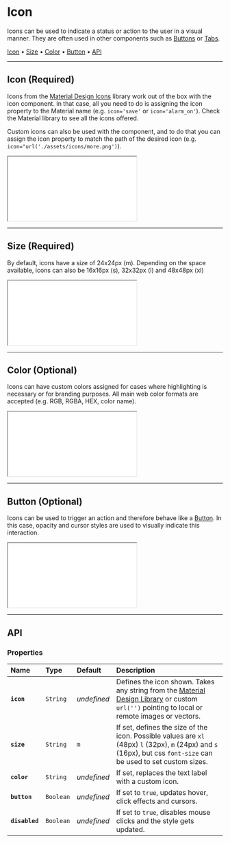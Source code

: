 # Icon

Icons can be used to indicate a status or action to the user in a visual manner. They are often used in other components such as [Buttons](components/button) or [Tabs](components/tabs).

[Icon](components/icon#size) • [Size](components/icon#size) • [Color](components/icon#color) • [Button](components/icon#button) • [API](components/icon#api)

---

## Icon (Required)

Icons from the [Material Design Icons](https://material.io/resources/icons/?style=baseline) library work out of the box with the icon component. In that case, all you need to do is assigning the icon property to the Material name (e.g. `icon='save'` or `icon='alarm_on'`). Check the Material library to see all the icons offered.

Custom icons can also be used with the component, and to do that you can assign the icon property to match the path of the desired icon (e.g. `icon="url('./assets/icons/more.png')`).

<iframe src="./assets/docs/components/icon/icon.html"></iframe>

---

## Size (Required)

By default, icons have a size of 24x24px (m). Depending on the space available, icons can also be 16x16px (s), 32x32px (l) and 48x48px (xl)

<iframe src="./assets/docs/components/icon/size.html"></iframe>

---

## Color (Optional)

Icons can have custom colors assigned for cases where highlighting is necessary or for branding purposes. All main web color formats are accepted (e.g. RGB, RGBA, HEX, color name).

<iframe src="./assets/docs/components/icon/color.html"></iframe>

---

## Button (Optional)

Icons can be used to trigger an action and therefore behave like a [Button](components/button). In this case, opacity and cursor styles are used to visually indicate this interaction. 

<iframe src="./assets/docs/components/icon/button.html"></iframe>

---

## API

### Properties

| Name | Type | Default | Description |
| :-- | :-- | :-- | :-- |
| **`icon`** | `String` | _undefined_ | Defines the icon shown. Takes any string from the [Material Design Library](https://material.io/resources/icons/?style=baseline) or custom `url('')` pointing to local or remote images or vectors. |
| **`size`** | `String` | `m` | If set, defines the size of the icon. Possible values are `xl` (48px) `l` (32px), `m` (24px) and `s` (16px), but css `font-size` can be used to set custom sizes. |
| **`color`** | `String` | _undefined_ | If set, replaces the text label with a custom icon. |
| **`button`** | `Boolean` | _undefined_ | If set to `true`, updates hover, click effects and cursors. |
| **`disabled`** | `Boolean` | _undefined_ | If set to `true`, disables mouse clicks and the style gets updated. |